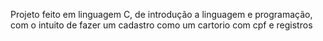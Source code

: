 Projeto feito em linguagem C, de introdução a linguagem e programação, com o intuito de fazer um cadastro como um cartorio com cpf e registros
